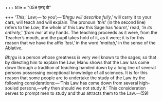 +++
title = "059 एतद् वो"

+++
‘*This*,’ Law;—‘*to you*’;—‘*Bhṛgu will describe fully*,’ will carry it
to your cars, will teach and will explain: The pronoun ‘*this*’ (in the
second line) refers to the *Law*; the whole of this Law this Sage has
‘*learnt*,’ read, ‘*in its entirety*,’ ‘*from me*’ at my hands. The
teaching proceeds as it were, from the Teacher’s mouth, and the pupil
takes hold of it, as it were; it is for this reason that we have the
affix ‘*tasi*,’ in the word ‘*mattaḥ*,’ in the sense of the Ablative.

*Bhṛgu* is a person whose greatness is very well known to the sages; so
that by directing him to explain the Law, Manu shows that the Law has
come down through a tradition of teaching handed down by a long line of
several persons possessing exceptional knowledge of all sciences. It is
for this reason that some people are to undertake the study of the Law
by the following considerations:—‘This Law has come down from several
high-souled persons,—why then should we not study it.’ This
consideration serves to prompt men to study and thus attracts them to
the Law.—(59)



